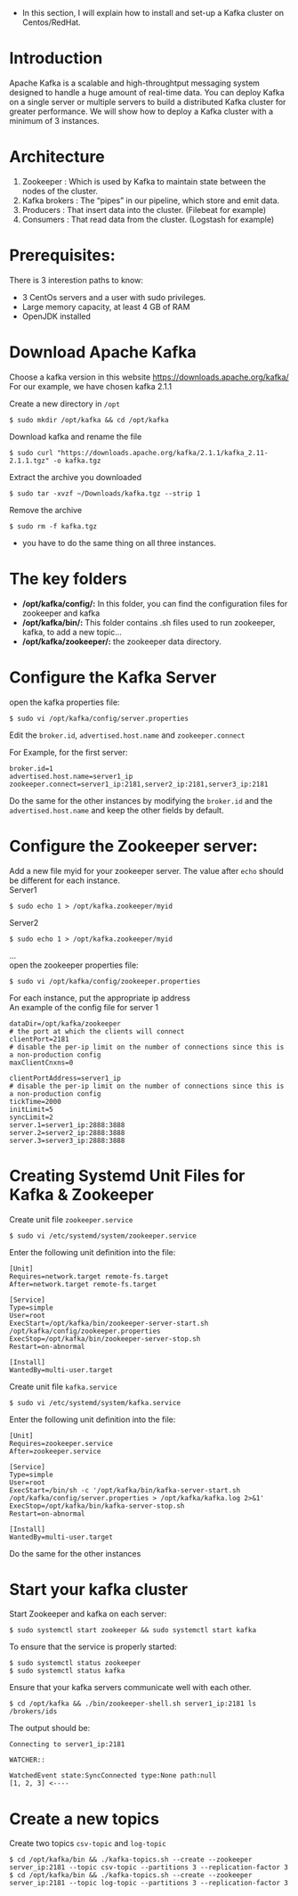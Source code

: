 * In this section, I will explain how to install and set-up a Kafka cluster on Centos/RedHat. 
# Introduction
Apache Kafka is a scalable and high-throughtput messaging system designed to handle a huge amount of real-time data. You can deploy Kafka on a single server or multiple servers to build a distributed Kafka cluster for greater performance. We will show how to deploy a Kafka cluster with a minimum of 3 instances.

#  Architecture
1. Zookeeper : Which is used by Kafka to maintain state between the nodes of the cluster.
2. Kafka brokers : The “pipes” in our pipeline, which store and emit data.
3. Producers : That insert data into the cluster. (Filebeat for example)
4. Consumers : That read data from the cluster. (Logstash for example)


# Prerequisites:
There is 3 interestion paths to know:
- 3 CentOs servers and a user with sudo privileges.
- Large memory capacity, at least 4 GB of RAM
- OpenJDK installed

# Download Apache Kafka
Choose a kafka version in this website https://downloads.apache.org/kafka/  
For our example, we have chosen kafka 2.1.1

Create a new directory in `/opt`
```
$ sudo mkdir /opt/kafka && cd /opt/kafka
```
Download kafka and rename the file
``` 
$ sudo curl "https://downloads.apache.org/kafka/2.1.1/kafka_2.11-2.1.1.tgz" -o kafka.tgz
```
Extract the archive you downloaded
```
$ sudo tar -xvzf ~/Downloads/kafka.tgz --strip 1
```
Remove the archive
```
$ sudo rm -f kafka.tgz
```
* you have to do the same thing on all three instances.


# The key folders

- **/opt/kafka/config/:** In this folder, you can find the configuration files for zookeeper and kafka
- **/opt/kafka/bin/:** This folder contains .sh files used to run zookeeper, kafka, to add a new topic...
- **/opt/kafka/zookeeper/:** the zookeeper data directory.

# Configure the Kafka Server
open the kafka properties file:
```
$ sudo vi /opt/kafka/config/server.properties
```
Edit the `broker.id`, `advertised.host.name` and `zookeeper.connect`

For Example, for the first server:

```
broker.id=1
advertised.host.name=server1_ip
zookeeper.connect=server1_ip:2181,server2_ip:2181,server3_ip:2181
```
Do the same for the other instances by modifying the `broker.id` and the `advertised.host.name` and keep the other fields by default.

# Configure the Zookeeper server:

Add a new file myid for your zookeeper server. The value after `echo` should be different for each instance.  
Server1
```
$ sudo echo 1 > /opt/kafka.zookeeper/myid
```
Server2
```
$ sudo echo 1 > /opt/kafka.zookeeper/myid
```
...    
open the zookeeper properties file:
```
$ sudo vi /opt/kafka/config/zookeeper.properties
```
For each instance, put the appropriate ip address  
An example of the config file for server 1
```
dataDir=/opt/kafka/zookeeper
# the port at which the clients will connect
clientPort=2181
# disable the per-ip limit on the number of connections since this is a non-production config
maxClientCnxns=0

clientPortAddress=server1_ip
# disable the per-ip limit on the number of connections since this is a non-production config
tickTime=2000
initLimit=5
syncLimit=2
server.1=server1_ip:2888:3888
server.2=server2_ip:2888:3888
server.3=server3_ip:2888:3888

```
# Creating Systemd Unit Files for Kafka & Zookeeper
Create unit file `zookeeper.service`
```
$ sudo vi /etc/systemd/system/zookeeper.service
```
Enter the following unit definition into the file:
```
[Unit]
Requires=network.target remote-fs.target
After=network.target remote-fs.target

[Service]
Type=simple
User=root
ExecStart=/opt/kafka/bin/zookeeper-server-start.sh /opt/kafka/config/zookeeper.properties
ExecStop=/opt/kafka/bin/zookeeper-server-stop.sh
Restart=on-abnormal

[Install]
WantedBy=multi-user.target

```

Create unit file `kafka.service`
```
$ sudo vi /etc/systemd/system/kafka.service
```
Enter the following unit definition into the file:
```
[Unit]
Requires=zookeeper.service
After=zookeeper.service

[Service]
Type=simple
User=root
ExecStart=/bin/sh -c '/opt/kafka/bin/kafka-server-start.sh /opt/kafka/config/server.properties > /opt/kafka/kafka.log 2>&1'
ExecStop=/opt/kafka/bin/kafka-server-stop.sh
Restart=on-abnormal

[Install]
WantedBy=multi-user.target
```
Do the same for the other instances

# Start your kafka cluster
Start Zookeeper and kafka on each server:

```
$ sudo systemctl start zookeeper && sudo systemctl start kafka
```
To ensure that the service is properly started:

```
$ sudo systemctl status zookeeper
$ sudo systemctl status kafka
```
Ensure that your kafka servers communicate well with each other. 
```
$ cd /opt/kafka && ./bin/zookeeper-shell.sh server1_ip:2181 ls /brokers/ids
```
The output should be:
```
Connecting to server1_ip:2181

WATCHER::

WatchedEvent state:SyncConnected type:None path:null
[1, 2, 3] <----

```
# Create a new topics

Create two topics `csv-topic` and `log-topic`

```
$ cd /opt/kafka/bin && ./kafka-topics.sh --create --zookeeper server_ip:2181 --topic csv-topic --partitions 3 --replication-factor 3
$ cd /opt/kafka/bin && ./kafka-topics.sh --create --zookeeper server_ip:2181 --topic log-topic --partitions 3 --replication-factor 3
```
